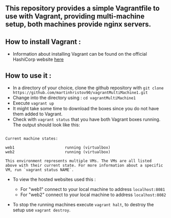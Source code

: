 ## This repository provides a simple Vagrantfile to use with Vagrant, providing multi-machine setup, both machines provide nginx servers.

## How to install Vagrant :

- Information about installing Vagrant can be found on the official HashiCorp website [here](https://www.vagrantup.com/docs/installation/)

## How to use it :

- In a directory of your choice, clone the github repository with `git clone https://github.com/martinhristov90/vagrantMultiMachine1.git`
- Change into the directory using : `cd vagrantMultiMachine1`
- Execute `vagrant up`
- It might take some time to download the boxes since you do not have them added to Vagrant.
- Check with `vagrant status` that you have both Vagrant boxes running. The output should look like this:
```shell

Current machine states:

web1                      running (virtualbox)
web2                      running (virtualbox)

This environment represents multiple VMs. The VMs are all listed
above with their current state. For more information about a specific
VM, run `vagrant status NAME`.

```

- To view the hosted websites used this :

    - For "web1" connect to your local machine to address `localhost:8081`
    - For "web2" connect to your local machine to address `localhost:8082`


- To stop the running machines execute `vagrant halt`, to destroy the setup use `vagrant destroy`.

